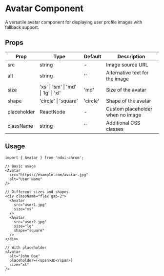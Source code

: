 # Avatar Component

A versatile avatar component for displaying user profile images with fallback support.

## Props

| Prop | Type | Default | Description |
|------|------|---------|-------------|
| src | string | - | Image source URL |
| alt | string | '' | Alternative text for the image |
| size | 'xs' \| 'sm' \| 'md' \| 'lg' \| 'xl' | 'md' | Size of the avatar |
| shape | 'circle' \| 'square' | 'circle' | Shape of the avatar |
| placeholder | ReactNode | - | Custom placeholder when no image |
| className | string | '' | Additional CSS classes |

## Usage

```tsx
import { Avatar } from 'ndui-ahrom';

// Basic usage
<Avatar
  src="https://example.com/avatar.jpg"
  alt="User Name"
/>

// Different sizes and shapes
<div className="flex gap-2">
  <Avatar
    src="user1.jpg"
    size="xs"
  />
  <Avatar
    src="user2.jpg"
    size="lg"
    shape="square"
  />
</div>

// With placeholder
<Avatar
  alt="John Doe"
  placeholder={<span>JD</span>}
  size="xl"
/>
```